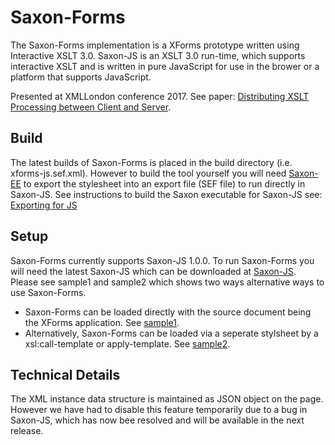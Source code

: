 Saxon-Forms
=========

The Saxon-Forms implementation is a XForms prototype written using Interactive XSLT 3.0. 
Saxon-JS is an XSLT 3.0 run-time, which supports interactive XSLT and is written in pure JavaScript for use in the brower or a platform that supports JavaScript.

Presented at XMLLondon conference 2017. See paper: 
[Distributing XSLT Processing
between Client and Server](http://xmllondon.com/2017/xmllondon-2017-proceedings.pdf).

## Build

The latest builds of Saxon-Forms is placed in the build directory (i.e. xforms-js.sef.xml). However to build the tool yourself you will need [Saxon-EE](http://www.saxonica.com/download/download_page.xml) to export the stylesheet into an export file (SEF file) to run directly in Saxon-JS. See instructions to build the Saxon executable for Saxon-JS see: 
[Exporting for JS](http://www.saxonica.com/saxon-js/documentation/index.html#!starting/export) 


## Setup
Saxon-Forms currently supports Saxon-JS 1.0.0. To run Saxon-Forms you will need the latest Saxon-JS which can be downloaded at 
[Saxon-JS](http://www.saxonica.com/saxon-js/index.xml). Please see sample1 and sample2 which shows two ways alternative ways to use Saxon-Forms.

- Saxon-Forms can be loaded directly with the source document being the XForms application. See
[sample1](https://github.com/Saxonica/Saxon-Forms/tree/master/samples/sample1).
- Alternatively, Saxon-Forms can be loaded via a seperate stylsheet by a xsl:call-template or apply-template. See
[sample2](https://github.com/Saxonica/Saxon-Forms/tree/master/samples/sample2). 



## Technical Details

The XML instance data structure is maintained as JSON object on the page. However we have had to disable this feature temporarily due to a bug in Saxon-JS, which has now bee resolved and will be available in the next release.

